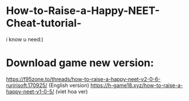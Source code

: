 # How-to-Raise-a-Happy-NEET-Cheat-tutorial-
i know u need:)
# Download game new version:
https://f95zone.to/threads/how-to-raise-a-happy-neet-v2-0-6-ruririsoft.170925/ (English version)
https://h-game18.xyz/how-to-raise-a-happy-neet-v1-0-5/ (viet hoa ver)
